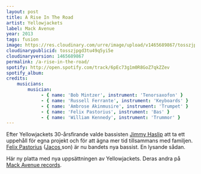 ```yaml
---
layout: post
title: A Rise In The Road
artist: Yellowjackets
label: Mack Avenue
year: 2013
tags: fusion
image: https://res.cloudinary.com/urre/image/upload/v1465689867/tosszjpgd3tu49q5yi5e.jpg
cloudinarypublicid: tosszjpgd3tu49q5yi5e
cloudinaryversion: 1465689867
permalink: /a-rise-in-the-road/
spotify: http://open.spotify.com/track/6pEc73g1m0R8GoZ7qkZZev
spotify_album: 
credits:
    musicians:
        musician:
             - { name: 'Bob Mintzer', instrument: 'Tenorsaxofon' }
             - { name: 'Russell Ferrante', instrument: 'Keyboards' }
             - { name: 'Ambrose Akinmusire', instrument: 'Trumpet' }
             - { name: 'Felix Pastorius', instrument: 'Bas' }
             - { name: 'William Kennedy', instrument: 'Trummor' }
---
```


Efter Yellowjackets 30-årsfirande valde bassisten <a href="http://en.wikipedia.org/wiki/Jimmy_Haslip">Jimmy Haslip</a> att ta ett uppehåll för egna projekt och för att ägna mer tid tillsammans med familjen. <a href="http://jazztimes.com/articles/29847-felix-pastorius-next-in-the-continuum">Felix Pastorius</a> (<a href="http://en.wikipedia.org/wiki/Jaco_Pastorius">Jacos </a>son) är nu bandets nya bassist. En lysande sådan.

Här ny platta med nya uppsättningen av Yellowjackets. Deras andra på <a href="http://www.mackavenue.com/">Mack Avenue records</a>.

&nbsp;
